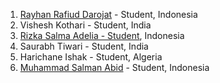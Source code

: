 1. [Rayhan Rafiud Darojat](https://github.com/rafiudd) - Student, Indonesia
2. Vishesh Kothari - Student, India
3. [Rizka Salma Adelia - Student](https://github.com/rizkasalmaadelia), Indonesia
4. Saurabh Tiwari - Student, India
5. Harichane Ishak - Student, Algeria
6. [Muhammad Salman Abid](https://github.com/beecoder77) - Student, Indonesia
